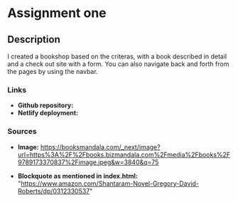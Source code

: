 # Assignment one 

## Description

I created a bookshop based on the criteras, with a book described in detail and a check out site with a form. You can also navigate back and forth from the pages by using the navbar. 

### Links 
- **Github repository:**
- **Netlify deployment:**

### Sources
- **Image:** https://booksmandala.com/_next/image?url=https%3A%2F%2Fbooks.bizmandala.com%2Fmedia%2Fbooks%2F9789173370837%2Fimage.jpeg&w=3840&q=75

- **Blockquote as mentioned in index.html:**  "https://www.amazon.com/Shantaram-Novel-Gregory-David-Roberts/dp/0312330537" 
